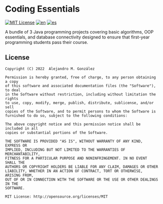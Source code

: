 # Coding Essentials
[![MIT License](https://img.shields.io/badge/License-MIT-green.svg)](https://choosealicense.com/licenses/mit/)
[![en](https://img.shields.io/badge/lang-en-red.svg)](https://github.com/alejandroMAD/mvc-swing-drones/blob/main/README.md)
[![es](https://img.shields.io/badge/lang-es-yellow.svg)](https://github.com/alejandroMAD/coding-essentials/blob/main/README.es.md)

A bundle of 3 Java programming projects covering basic algorithms, OOP essentials, and database connectivity designed to ensure that first-year programming students pass their course.

License
--------
    Copyright (C) 2022  Alejandro M. González
    
    Permission is hereby granted, free of charge, to any person obtaining a copy
    of this software and associated documentation files (the "Software"), to deal
    in the Software without restriction, including without limitation the rights
    to use, copy, modify, merge, publish, distribute, sublicense, and/or sell
    copies of the Software, and to permit persons to whom the Software is
    furnished to do so, subject to the following conditions:
    
    The above copyright notice and this permission notice shall be included in all
    copies or substantial portions of the Software.
    
    THE SOFTWARE IS PROVIDED "AS IS", WITHOUT WARRANTY OF ANY KIND, EXPRESS OR
    IMPLIED, INCLUDING BUT NOT LIMITED TO THE WARRANTIES OF MERCHANTABILITY,
    FITNESS FOR A PARTICULAR PURPOSE AND NONINFRINGEMENT. IN NO EVENT SHALL THE
    AUTHORS OR COPYRIGHT HOLDERS BE LIABLE FOR ANY CLAIM, DAMAGES OR OTHER
    LIABILITY, WHETHER IN AN ACTION OF CONTRACT, TORT OR OTHERWISE, ARISING FROM,
    OUT OF OR IN CONNECTION WITH THE SOFTWARE OR THE USE OR OTHER DEALINGS IN THE
    SOFTWARE.
    
    MIT License: http://opensource.org/licenses/MIT
